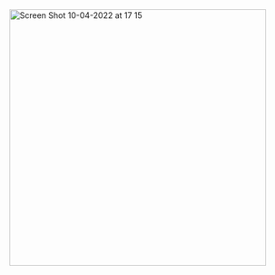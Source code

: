 <img width="452" alt="Screen Shot 10-04-2022 at 17 15" src="https://user-images.githubusercontent.com/100521999/162623757-421e8922-84cd-4ac4-afe4-843a22eda385.png">
